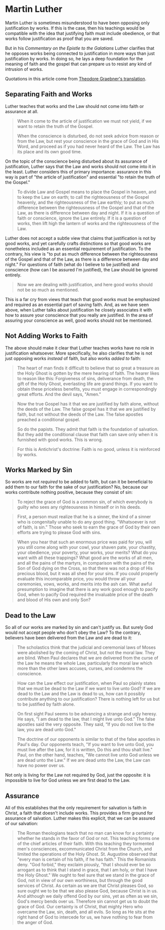 # Martin Luther

Martin Luther is sometimes misunderstood to have been opposing only justification by works. If this is the case, then his teachings would be compatible with the idea that justifying faith must include obedience, or that works follow justification as proof that you are saved.

But in his *Commentary on the Epistle to the Galatians* Luther clarifies that he opposes works being connected to justification in more ways than just justification by works. In doing so, he lays a deep foundation for the meaning of faith and the gospel that can prepare us to resist any kind of intrusion of works.

Quotations in this article come from [Theodore Graebner's translation](https://books.apple.com/us/book/commentary-on-the-epistle-to-the-galatians/id498662294).

## Separating Faith and Works

Luther teaches that works and the Law should not come into faith or assurance at all.

> When it come to the article of justification we must not yield, if we want to retain the truth of the Gospel.
>
> When the conscience is disturbed, do not seek advice from reason or from the Law, but rest your conscience in the grace of God and in His Word, and proceed as if you had never heard of the Law. The Law has its place and its own good time.

On the topic of the conscience being disturbed about its assurance of justification, Luther says that the Law and works should not come into it in the least. Luther considers this of primary importance: assurance in this way is part of "the article of justification" and essential "to retain the truth of the Gospel."

> To divide Law and Gospel means to place the Gospel in heaven, and to keep the Law on earth; to call the righteousness of the Gospel heavenly, and the righteousness of the Law earthly; to put as much difference between the righteousness of the Gospel and that of the Law, as there is difference between day and night. If it is a question of faith or conscience, ignore the Law entirely. If it is a question of works, then lift high the lantern of works and the righteousness of the Law.

Luther does not accept a subtle view that claims that justification is not by good works, and yet carefully crafts distinctions so that good works are nonetheless included as an essential requirement of justification. To the contrary, his view is "to put as much difference between the righteousness of the Gospel and that of the Law, as there is a difference between day and night." For questions of faith (what do I believe to be justified) and conscience (how can I be assured I'm justified), the Law should be ignored entirely.

> Now we are dealing with justification, and here good works should not be so much as mentioned.

This is a far cry from views that teach that good works must be emphasized and required as an essential part of saving faith. And, as we have seen above, when Luther talks about justification he closely associates it with how to assure your conscience that you really are justified. In the area of assuring your conscience as well, good works should not be mentioned.

## Not Adding Works to Faith

The above should make it clear that Luther teaches works have no role in justification whatsoever. More specifically, he also clarifies that he is not just opposing works *instead* of faith, but also works *added to* faith:

> The heart of man finds it difficult to believe that so great a treasure as the Holy Ghost is gotten by the mere hearing of faith. The hearer likes to reason like this: Forgiveness of sins, deliverance from death, the gift of the Holy Ghost, everlasting life are grand things. If you want to obtain these priceless benefits, you must engage in correspondingly great efforts. And the devil says, "Amen."

> Now the true Gospel has it that we are justified by faith alone, without the deeds of the Law. The false gospel has it that we are justified by faith, but not without the deeds of the Law. The false apostles preached a conditional gospel.
>
> So do the papists. They admit that faith is the foundation of salvation. But they add the conditional clause that faith can save only when it is furnished with good works. This is wrong.

> For this is Antichrist's doctrine: Faith is no good, unless it is reinforced by works.

## Works Marked by Sin

So works are not *required* to be added to faith, but can it be beneficial to add them to our faith for the sake of our justification? No, because our works contribute nothing positive, because they consist of sin:

> To reject the grace of God is a common sin, of which everybody is guilty who sees any righteousness in himself or in his deeds.

> First, a person must realize that he is a sinner, the kind of a sinner who is congenitally unable to do any good thing. "Whatsoever is not of faith, is sin.” Those who seek to earn the grace of God by their own efforts are trying to please God with sins.

> When you hear that such an enormous price was paid for you, will you still come along with your cowl, your shaven pate, your chastity, your obedience, your poverty, your works, your merits? What do you want with all these trappings? What good are the works of all men, and all the pains of the martyrs, in comparison with the pains of the Son of God dying on the Cross, so that there was not a drop of His precious blood, but it was all shed for your sins. If you could properly evaluate this incomparable price, you would throw all your ceremonies, vows, works, and merits into the ash can. What awful presumption to imagine that there is any work good enough to pacify God, when to pacify God required the invaluable price of the death and blood of His own and only Son?

## Dead to the Law

So all of our works are marked by sin and can't justify us. But surely God would not accept people who don't obey the Law? To the contrary, believers have been delivered from the Law and are dead to it:

> The scholastics think that the judicial and ceremonial laws of Moses were abolished by the coming of Christ, but not the moral law. They are blind. When Paul declares that we are delivered from the curse of the Law he means the whole Law, particularly the moral law which more than the other laws accuses, curses, and condemns the conscience.

> How can the Law effect our justification, when Paul so plainly states that we must be dead to the Law if we want to live unto God? If we are dead to the Law and the Law is dead to us, how can it possibly contribute anything to our justification? There is nothing left for us but to be justified by faith alone.

> On first sight Paul seems to be advancing a strange and ugly heresy. He says, "I am dead to the law, that I might live unto God." The false apostles said the very opposite. They said, “If you do not live to the law, you are dead unto God."
>
> The doctrine of our opponents is similar to that of the false apostles in Paul's day. Our opponents teach, "If you want to live unto God, you must live after the Law, for it is written, Do this and thou shalt live." Paul, on the other hand, teaches, "We cannot live unto God unless we are dead unto the Law." If we are dead unto the Law, the Law can have no power over us.

Not only is living for the Law not required by God, just the opposite: it is impossible to live for God unless we are first dead to the Law.

## Assurance

All of this establishes that the only requirement for salvation is faith in Christ, a faith that doesn't include works. This provides a firm ground for assurance of salvation. Luther makes this explicit, that we can be assured of our salvation:

> The Roman theologians teach that no man can know for a certainty whether he stands in the favor of God or not. This teaching forms one of the chief articles of their faith. With this teaching they tormented men's consciences, excommunicated Christ from the Church, and limited the operations of the Holy Ghost. St. Augustine observed that "every man is certain of his faith, if he has faith." This the Romanists deny. "God forbid," they exclaim piously, "that I should ever be so arrogant as to think that I stand in grace, that I am holy, or that I have the Holy Ghost." We ought to feel sure that we stand in the grace of God, not in view of our own worthiness, but through the good services of Christ. As certain as we are that Christ pleases God, so sure ought we to be that we also please God, because Christ is in us. And although we daily offend God by our sins, yet as often as we sin, God's mercy bends over us. Therefore sin cannot get us to doubt the grace of God. Our certainty is of Christ, that mighty Hero who overcame the Law, sin, death, and all evils. So long as He sits at the right hand of God to intercede for us, we have nothing to fear from the anger of God.
